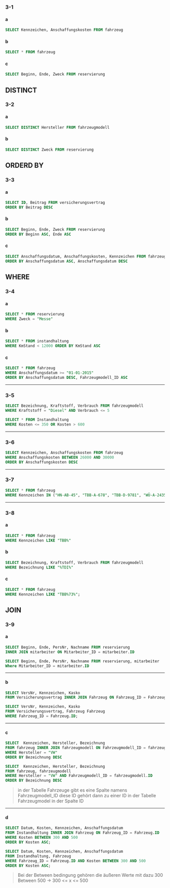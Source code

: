 ### 3-1
#### a
```SQL
SELECT Kennzeichen, Anschaffungskosten FROM fahrzeug
```
#### b
```SQL
SELECT * FROM fahrzeug
```
#### c
```SQL
SELECT Beginn, Ende, Zweck FROM reservierung
```
## **DISTINCT**
### 3-2
#### a
```SQL
SELECT DISTINCT Hersteller FROM fahrzeugmodell
```
#### b
```SQL
SELECT DISTINCT Zweck FROM reservierung
```
## **ORDERD BY**
### 3-3
#### a
```SQL
SELECT ID, Beitrag FROM versicherungsvertrag
ORDER BY Beitrag DESC
```
#### b
```SQL
SELECT Beginn, Ende, Zweck FROM reservierung
ORDER BY Beginn ASC, Ende ASC
```
#### c
```SQL
SELECT Anschaffungsdatum, Anschaffungskosten, Kennzeichen FROM fahrzeug
ORDER BY Anschaffungsdatum ASC, Anschaffungsdatum DESC
```
## **WHERE**
### **3-4**
#### a
```SQL
SELECT * FROM reservierung
WHERE Zweck = "Messe"
```
#### b
```SQL
SELECT * FROM instandhaltung
WHERE KmStand < 12000 ORDER BY KmStand ASC
```
#### c
```SQL
SELECT * FROM fahrzeug
WHERE Anschaffungsdatum >= "01-01-2015"
ORDER BY Anschaffungsdatum DESC, Fahrzeugmodell_ID ASC
```
---
### **3-5** 
```SQL
SELECT Bezeichnung, Kraftstoff, Verbrauch FROM fahrzeugmodell
WHERE Kraftstoff = "Diesel" AND Verbrauch <= 5
```
```SQL
SELECT * FROM Instandhaltung
WHERE Kosten <= 350 OR Kosten > 600
```
---
### **3-6**
```SQL
SELECT Kennzeichen, Anschaffungskosten FROM fahrzeug
WHERE Anschaffungskosten BETWEEN 26000 AND 30000
ORDER BY Anschaffungskosten DESC
```
---
### **3-7**
```SQL
SELECT * FROM fahrzeug
WHERE Kennzeichen IN ("HN-AB-45", "TBB-A-678", "TBB-D-9781", "WÜ-A-2435")
```
---
### **3-8**
#### a
```SQL
SELECT * FROM fahrzeug
WHERE Kennzeichen LIKE "TBB%"
```
#### b
```SQL
SELECT Bezeichnung, Kraftstoff, Verbrauch FROM fahrzeugmodell
WHERE Bezeichnung LIKE "%TDI%"
```
#### c
```SQL
SELECT * FROM fahrzeug
WHERE Kennzeichen LIKE "TBB%73%";
```

## **JOIN**
### **3-9**
#### a
```SQL
SELECT Beginn, Ende, PersNr, Nachname FROM reservierung
INNER JOIN mitarbeiter ON Mitarbeiter_ID = mitarbeiter.ID

SELECT Beginn, Ende, PersNr, Nachname FROM reservierung, mitarbeiter
Where Mitarbeiter_ID = mitarbeiter.ID
```
---
#### b
```SQL
SELECT VersNr, Kennzeichen, Kasko
FROM Versicherungsvertrag INNER JOIN Fahrzeug ON Fahrzeug_ID = Fahrzeug.ID;

SELECT VersNr, Kennzeichen, Kasko
FROM Versicherungsvertrag, Fahrzeug Fahrzeug
WHERE Fahrzeug_ID = Fahrzeug.ID;
```
---
#### c
```SQL
SELECT  Kennzeichen, Hersteller, Bezeichnung 
FROM fahrzeug INNER JOIN fahrzeugmodell ON Fahrzeugmodell_ID = fahrzeugmodell.ID 
WHERE Hersteller = "VW"
ORDER BY Bezeichnung DESC

SELECT  Kennzeichen, Hersteller, Bezeichnung 
FROM fahrzeug, fahrzeugmodell
WHERE Hersteller = "VW" AND Fahrzeugmodell_ID = fahrzeugmodell.ID
ORDER BY Bezeichnung DESC
```
> in der Tabelle Fahrzeuge gibt es eine Spalte namens Fahrzeugmodell_ID diese ID gehört dann zu einer ID in der Tabelle Fahrzeugmodel in der Spalte ID
---
#### d
```SQL
SELECT Datum, Kosten, Kennzeichen, Anschaffungsdatum
FROM Instandhaltung INNER JOIN Fahrzeug ON Fahrzeug_ID = Fahrzeug.ID
WHERE Kosten BETWEEN 300 AND 500
ORDER BY Kosten ASC;

SELECT Datum, Kosten, Kennzeichen, Anschaffungsdatum
FROM Instandhaltung, Fahrzeug 
WHERE Fahrzeug_ID = Fahrzeug.ID AND Kosten BETWEEN 300 AND 500
ORDER BY Kosten ASC;
```
> Bei der Between bedingung gehören die äußeren Werte mit dazu 
300 Between 500 -> 300 <= x <= 500